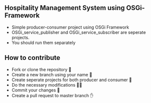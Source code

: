 ## Hospitality Management System using OSGi-Framework

- Simple producer-consumer project using OSGi Framework
- OSGi_service_publisher and OSGi_service_subscriber are seperate projects.
- You should run them separately

## How to contribute

- Fork or clone the repository 🍴
- Create a new branch using your name 🌱
- Create seperate projects for both producer and consumer 📁
- Do the necessary modifications 👨‍💻
- Commit your changes 💬
- Create a pull request to master branch ✋
